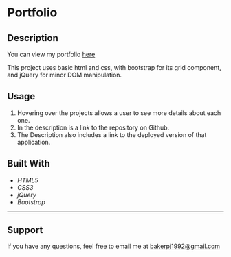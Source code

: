 # Portfolio
## Description

You can view my portfolio [here](patrick-baker.github.io)

This project uses basic html and css, with bootstrap for its grid component, and jQuery for minor DOM manipulation.

## Usage

1. Hovering over the projects allows a user to see more details about each one.
2. In the description is a link to the repository on Github.
3. The Description also includes a link to the deployed version of that application.


## Built With
- _HTML5_
- _CSS3_
- _jQuery_ 
- _Bootstrap_

---

## Support

If you have any questions, feel free to email me at bakerpj1992@gmail.com


